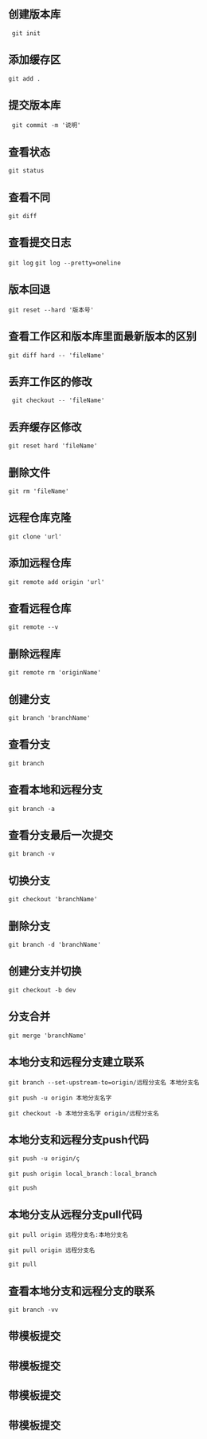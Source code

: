 ## 创建版本库
` git init`

## 添加缓存区
`git add .`

## 提交版本库
` git commit -m '说明'`

## 查看状态
`git status`

## 查看不同
`git diff`

## 查看提交日志
`git log`
`git log --pretty=oneline`

## 版本回退
`git reset --hard '版本号' `

## 查看工作区和版本库里面最新版本的区别
`git diff hard -- 'fileName'`

## 丢弃工作区的修改
` git checkout -- 'fileName'`


## 丢弃缓存区修改
`git reset hard 'fileName'`

## 删除文件
`git rm 'fileName'`


## 远程仓库克隆
`git clone 'url'`

## 添加远程仓库
<!-- origin 是默认的名字，可以使用其他名字 -->
`git remote add origin 'url'`

## 查看远程仓库
`git remote --v`

## 删除远程库
`git remote rm 'originName'`

## 创建分支
`git branch 'branchName'`

## 查看分支
`git branch`

## 查看本地和远程分支
`git branch -a`

## 查看分支最后一次提交
`git branch -v`

## 切换分支
`git checkout 'branchName'`

## 删除分支
`git branch -d 'branchName'`

## 创建分支并切换
`git checkout -b dev`

## 分支合并
`git merge 'branchName'`

## 本地分支和远程分支建立联系
`git branch --set-upstream-to=origin/远程分支名 本地分支名`
<!-- 提交的时候建立 -->
`git push -u origin 本地分支名字`
<!-- 创建分支时候建立 -->
`git checkout -b 本地分支名字 origin/远程分支名`

## 本地分支和远程分支push代码
<!-- 远程已经有remote_branch,但是没有关联到local_branch,本地已经切换到local_branch -->
`git push -u origin/ç`
<!-- 远程没有remote_branch ，本地已经切换到local_branch-->
`git push origin local_branch：local_branch `
<!-- 本地切换，远程存在且已经关联 -->
`git push`

## 本地分支从远程分支pull代码
<!-- 远程分支拉取到本地分支，但不进行分支切换 -->
`git pull origin 远程分支名:本地分支名`
<!-- 将制定远程分支代码拉取到当前本地分支 -->
`git pull origin 远程分支名`
<!--远程分支拉取到本地分支（本地和远程建立联系）  -->
`git pull`

## 查看本地分支和远程分支的联系
`git branch -vv`

## 带模板提交

## 带模板提交
## 带模板提交
## 带模板提交
